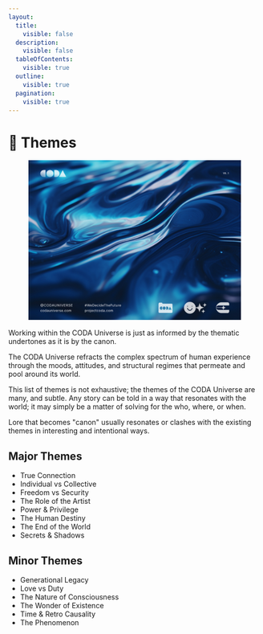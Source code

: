 ```yaml
---
layout:
  title:
    visible: false
  description:
    visible: false
  tableOfContents:
    visible: true
  outline:
    visible: true
  pagination:
    visible: true
---
```


# 💭 Themes

<figure><img src="../../.gitbook/assets/social_reality-is-fluid.jpg" alt=""><figcaption></figcaption></figure>

Working within the CODA Universe is just as informed by the thematic undertones as it is by the canon.&#x20;

The CODA Universe refracts the complex spectrum of human experience through the moods, attitudes, and structural regimes that permeate and pool around its world.

This list of themes is not exhaustive; the themes of the CODA Universe are many, and subtle. Any story can be told in a way that resonates with the world; it may simply be a matter of solving for the who, where, or when.

Lore that becomes "canon" usually resonates or clashes with the existing themes in interesting and intentional ways.

## Major Themes

* True Connection
* Individual vs Collective
* Freedom vs Security
* The Role of the Artist
* Power & Privilege
* The Human Destiny
* The End of the World
* Secrets & Shadows

## Minor Themes

* Generational Legacy
* Love vs Duty
* The Nature of Consciousness
* The Wonder of Existence
* Time & Retro Causality
* The Phenomenon
